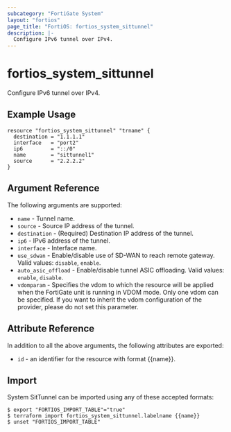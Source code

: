```yaml
---
subcategory: "FortiGate System"
layout: "fortios"
page_title: "FortiOS: fortios_system_sittunnel"
description: |-
  Configure IPv6 tunnel over IPv4.
---
```


# fortios_system_sittunnel
Configure IPv6 tunnel over IPv4.

## Example Usage

```hcl
resource "fortios_system_sittunnel" "trname" {
  destination = "1.1.1.1"
  interface   = "port2"
  ip6         = "::/0"
  name        = "sittunnel1"
  source      = "2.2.2.2"
}
```

## Argument Reference

The following arguments are supported:

* `name` - Tunnel name.
* `source` - Source IP address of the tunnel.
* `destination` - (Required) Destination IP address of the tunnel.
* `ip6` - IPv6 address of the tunnel.
* `interface` - Interface name.
* `use_sdwan` - Enable/disable use of SD-WAN to reach remote gateway. Valid values: `disable`, `enable`.
* `auto_asic_offload` - Enable/disable tunnel ASIC offloading. Valid values: `enable`, `disable`.
* `vdomparam` - Specifies the vdom to which the resource will be applied when the FortiGate unit is running in VDOM mode. Only one vdom can be specified. If you want to inherit the vdom configuration of the provider, please do not set this parameter.


## Attribute Reference

In addition to all the above arguments, the following attributes are exported:
* `id` - an identifier for the resource with format {{name}}.

## Import

System SitTunnel can be imported using any of these accepted formats:
```
$ export "FORTIOS_IMPORT_TABLE"="true"
$ terraform import fortios_system_sittunnel.labelname {{name}}
$ unset "FORTIOS_IMPORT_TABLE"
```
